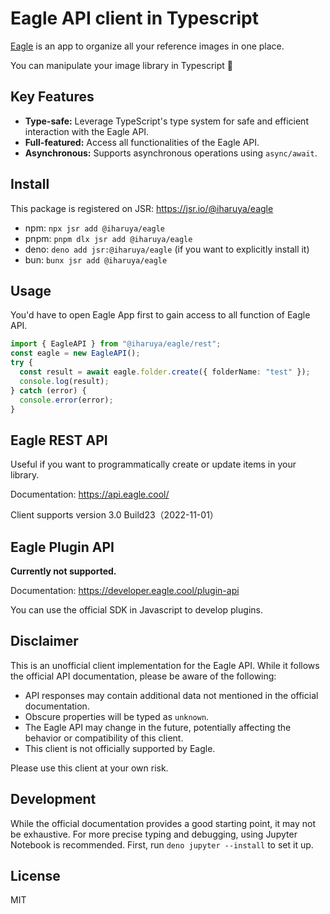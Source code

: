 # Eagle API client in Typescript

[Eagle](https://en.eagle.cool/) is an app to organize all your reference images
in one place.

You can manipulate your image library in Typescript 💪

## Key Features

- **Type-safe:** Leverage TypeScript's type system for safe and efficient
  interaction with the Eagle API.
- **Full-featured:** Access all functionalities of the Eagle API.
- **Asynchronous:** Supports asynchronous operations using `async/await`.

## Install

This package is registered on JSR: https://jsr.io/@iharuya/eagle

- npm: `npx jsr add @iharuya/eagle`
- pnpm: `pnpm dlx jsr add @iharuya/eagle`
- deno: `deno add jsr:@iharuya/eagle` (if you want to explicitly install it)
- bun: `bunx jsr add @iharuya/eagle`

## Usage

You'd have to open Eagle App first to gain access to all function of Eagle API.

```ts
import { EagleAPI } from "@iharuya/eagle/rest";
const eagle = new EagleAPI();
try {
  const result = await eagle.folder.create({ folderName: "test" });
  console.log(result);
} catch (error) {
  console.error(error);
}
```

## Eagle REST API

Useful if you want to programmatically create or update items in your library.

Documentation: https://api.eagle.cool/

Client supports version 3.0 Build23（2022-11-01）

## Eagle Plugin API

**Currently not supported.**

Documentation: https://developer.eagle.cool/plugin-api

You can use the official SDK in Javascript to develop plugins.

## Disclaimer

This is an unofficial client implementation for the Eagle API. While it follows
the official API documentation, please be aware of the following:

- API responses may contain additional data not mentioned in the official
  documentation.
- Obscure properties will be typed as `unknown`.
- The Eagle API may change in the future, potentially affecting the behavior or
  compatibility of this client.
- This client is not officially supported by Eagle.

Please use this client at your own risk.

## Development

While the official documentation provides a good starting point, it may not be
exhaustive. For more precise typing and debugging, using Jupyter Notebook is
recommended. First, run `deno jupyter --install` to set it up.

## License

MIT
